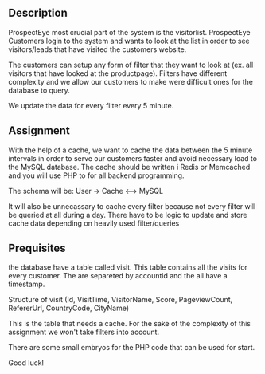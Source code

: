 Description
------------------
ProspectEye most crucial part of the system is the visitorlist. ProspectEye Customers login to the system and wants to look at the list in order to see visitors/leads that have visited the customers website.

The customers can setup any form of filter that they want to look at (ex. all visitors that have looked at the productpage). Filters have different complexity and we allow our customers to make were difficult ones for the database to query.

We update the data for every filter every 5 minute.

Assignment
------------------
With the help of a cache, we want to cache the data between the 5 minute intervals in order to serve our customers faster and avoid necessary load to the MySQL database. The cache should be written i Redis or Memcached and you will use PHP to for all backend programming.

The schema will be:
User -> Cache <--> MySQL

It will also be unnecassary to cache every filter because not every filter will be queried at all during a day. There have to be logic to update and store cache data depending on heavily used filter/queries

Prequisites
------------------
the database have a table called visit. This table contains all the visits for every customer. The are separeted by accountid and the all have a timestamp.

Structure of visit
(Id, VisitTime, VisitorName, Score, PageviewCount, RefererUrl, CountryCode, CityName)

This is the table that needs a cache. For the sake of the complexity of this assignment we won't take filters into account.

There are some small embryos for the PHP code that can be used for start.

Good luck!
